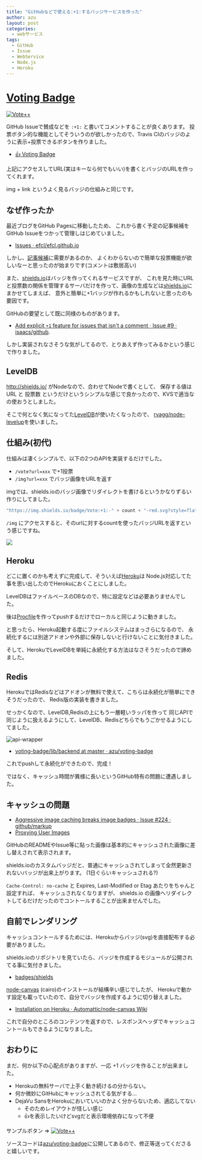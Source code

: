 ```yaml
---
title: "GitHubなどで使える:+1:するバッジサービスを作った"
author: azu
layout: post
categories:
  - webサービス
tags:
  - GitHub
  - Issue
  - WebService
  - Node.js
  - Heroku
---
```


# [Voting Badge](https://azu.github.io//voting-badge/ "Voting Badge")

[![Vote++](https://voting-badge.herokuapp.com/img?url=https://github.com/azu/voting-badge)](https://voting-badge.herokuapp.com/vote?url=https://github.com/azu/voting-badge)

GitHub Issueで賛成などを `:+1:` と書いてコメントすることが良くあります。
投票ボタン的な機能としてそういうのが欲しかったので、Travis CIのバッジのように表示+投票できるボタンを作りました。

- [:+1: Voting Badge](https://azu.github.io//voting-badge/ ":1: Voting Badge")

上記にアクセスしてURL(実はキーなら何でもいい)を書くとバッジのURLを作ってくれます。

img + link というよく見るバッジの仕組みと同じです。

## なぜ作ったか

最近ブログをGitHub Pagesに移動したため、
これから書く予定の記事候補をGitHub Issueをつかって管理しはじめていました。

* [Issues · efcl/efcl.github.io](https://github.com/efcl/efcl.github.io/labels/%E8%A8%98%E4%BA%8B%E5%80%99%E8%A3%9C "Issues · efcl/efcl.github.io")

しかし、[記事候補](https://github.com/efcl/efcl.github.io/labels/%E8%A8%98%E4%BA%8B%E5%80%99%E8%A3%9C "Issues · efcl/efcl.github.io")に需要があるのか、
よくわからないので簡単な投票機能が欲しいなーと思ったのが始まりです(コメントは敷居高い)

また、[shields.io](http://shields.io/ "shields.io")はバッジを作ってくれるサービスですが、
これを見た時にURLと投票数の関係を管理するサーバだけを作って、画像の生成などは[shields.io](http://shields.io/ "shields.io")にまかせてしまえば、
意外と簡単に+1バッジが作れるかもしれないと思ったのも要因です。

GitHubの要望として既に同様のものがあります。

- [Add explicit `+1` feature for issues that isn&#39;t a comment · Issue #9 · isaacs/github](https://github.com/isaacs/github/issues/9 "Add explicit `+1` feature for issues that isn&#39;t a comment · Issue #9 · isaacs/github").

しかし実装されなさそうな気がしてるので、とりあえず作ってみるかという感じで作りました。

## LevelDB

http://shields.io/ がNodeなので、合わせてNodeで書くとして、
保存する値は URL と 投票数 というだけというシンプルな感じで良かったので、KVSで適当なの使おうとしました。

そこで何となく気になってた[LevelDB](https://code.google.com/p/leveldb/ "LevelDB")が使いたくなったので、
[rvagg/node-levelup](https://github.com/rvagg/node-levelup "rvagg/node-levelup")を使いました。

## 仕組み(初代)

仕組みは凄くシンプルで、以下の2つのAPIを実装するだけでした。

* `/vote?url=xxx` で+1投票
* `/img?url=xxx` でバッジ画像をURLを返す

imgでは、shields.ioのバッジ画像でリダイレクトを書けるというかなりずるい作りにしてました。

``` javascript
"https://img.shields.io/badge/Vote:+1:-" + count + "-red.svg?style=flat"
```

`/img` にアクセスすると、そのurlに対するcountを使ったバッジURLを返すという感じですね。

![](https://img.shields.io/badge/Vote:+1:-100-red.svg?style=flat)

## Heroku

どこに置くのかも考えずに完成して、そういえば[Heroku](https://dashboard.heroku.com/ "Heroku")は
Node.js対応してた事を思い出したのでHerokuにおくことにしました。

LevelDBはファイルベースのDBなので、特に設定などは必要ありませんでした。

後は[Procfile](https://github.com/azu/voting-badge/blob/master/Procfile "Procfile")を作ってpushするだけでローカルと同じように動きました。

と思ったら、Heroku起動する度にファイルシステムはまっさらになるので、
永続化するには別途アドオンや外部に保存しないと行けないことに気付きました。

そして、HerokuでLevelDBを単純に永続化する方法はなさそうだったので諦めました。

## Redis

HerokuではRedisなどはアドオンが無料で使えて、こちらは永続化が簡単にできそうだったので、
Redis版の実装を書きました。

せっかくなので、LevelDB,Redisの上にもう一層軽いラッパを作って
同じAPIで同じように扱えるようにして、LevelDB、Redisどちらでもうごかせるようにしてました。

![api-wrapper](https://efcl.info/wp-content/uploads/2014/07/redis-leveldb-api.png)

* [voting-badge/lib/backend at master · azu/voting-badge](https://github.com/azu/voting-badge/tree/master/lib/backend "voting-badge/lib/backend at master · azu/voting-badge")

これでpushして永続化ができたので、完成！

ではなく、キャッシュ時間が異様に長いというGitHub特有の問題に遭遇しました。

## キャッシュの問題

* [Aggressive image caching breaks image badges · Issue #224 · github/markup](https://github.com/github/markup/issues/224 "Aggressive image caching breaks image badges · Issue #224 · github/markup")
* [Proxying User Images](https://github.com/blog/1766-proxying-user-images "Proxying User Images")

GitHubのREADMEやIssue等に貼った画像は基本的にキャッシュされた画像に差し替えされて表示されます。

shields.ioのカスタムバッジだと、普通にキャッシュされてしまって全然更新されないバッジが出来上がります。
(1日ぐらいキャッシュされる?)

`Cache-Control: no-cache` と Expires, Last-Modified or Etag あたりをちゃんと設定すれば、
キャッシュされなくなりますが、
shields.io の画像へリダイレクトしてるだけだったのでコントールすることが出来ませんでした。

## 自前でレンダリング

キャッシュコントールするためには、Herokuからバッジ(svg)を直接配布する必要がありました。

shields.ioのリポジトリを見ていたら、バッジを作成するモジュールが公開されてる事に気付きました。

* [badges/shields](https://github.com/badges/shields "badges/shields")

[node-canvas](https://github.com/Automattic/node-canvas "node-canvas") (cairo)のインストールが結構辛い感じでしたが、
Herokuで動かす設定も載っていたので、自分でバッジを作成するように切り替えました。

* [Installation on Heroku · Automattic/node-canvas Wiki](https://github.com/Automattic/node-canvas/wiki/Installation-on-Heroku "Installation on Heroku · Automattic/node-canvas Wiki")

これで自分のところのコンテンツを返すので、レスポンスヘッダでキャッシュコントールもできるようになりました。

## おわりに

まだ、何か以下の心配点がありますが、一応 +1 バッジを作ることが出来ました。

* Herokuの無料サーバで上手く動き続けるの分からない。
* 何か微妙にGitHubにキャッシュされてる気がする…
* DejaVu SansをHerokuにおいていいのかよく分からないため、適応してない
    * そのためレイアウトが怪しい感じ
    * 👍を表示したいけどsvgだと表示環境依存になって不便

サンプルボタン => [![Vote++](https://voting-badge.herokuapp.com/img?url=https://github.com/azu/voting-badge)](https://voting-badge.herokuapp.com/vote?url=https://github.com/azu/voting-badge)

ソースコードは[azu/voting-badge](https://github.com/azu/voting-badge/ "azu/voting-badge")に公開してあるので、修正等送ってくださると嬉しいです。
